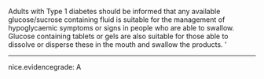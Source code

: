 Adults with Type 1 diabetes should be informed that any available glucose/sucrose containing fluid is suitable for the management of hypoglycaemic symptoms or signs in people who are able to swallow. Glucose containing tablets or gels are also suitable for those able to dissolve or disperse these in the mouth and swallow the products. 
'

---
 nice.evidencegrade: A
